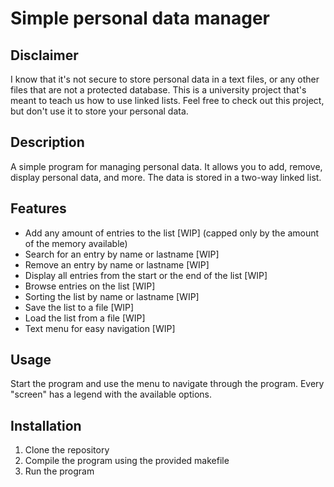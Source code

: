# Simple personal data manager
## Disclaimer
I know that it's not secure to store personal data in a text files, or any other files that are not a protected database.
This is a university project that's meant to teach us how to use linked lists.
Feel free to check out this project, but don't use it to store your personal data.

## Description
A simple program for managing personal data. It allows you to add, remove, display personal data, and more. The data is stored in a two-way linked list.

## Features
- Add any amount of entries to the list [WIP] (capped only by the amount of the memory available)
- Search for an entry by name or lastname [WIP]
- Remove an entry by name or lastname [WIP]
- Display all entries from the start or the end of the list [WIP]
- Browse entries on the list [WIP]
- Sorting the list by name or lastname [WIP]
- Save the list to a file [WIP]
- Load the list from a file [WIP]
- Text menu for easy navigation [WIP]

## Usage
Start the program and use the menu to navigate through the program.
Every "screen" has a legend with the available options.

## Installation
1. Clone the repository
2. Compile the program using the provided makefile
3. Run the program


